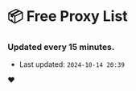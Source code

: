 # :package: Free Proxy List
### Updated every 15 minutes.

- Last updated: `2024-10-14 20:39`

:heart:
